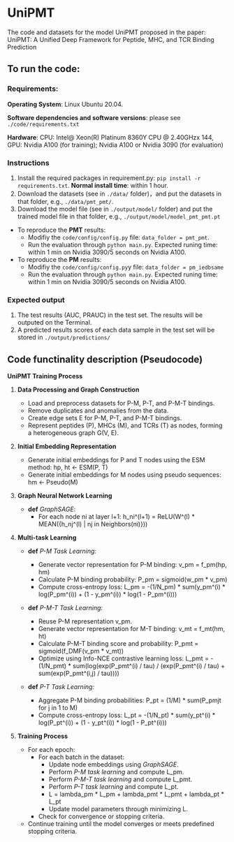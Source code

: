 # UniPMT
The code and datasets for the model UniPMT proposed in the paper: UniPMT: A Unified Deep Framework for Peptide, MHC, and TCR Binding Prediction

## To run the code:

### Requirements:

**Operating System**: Linux Ubuntu 20.04.

**Software dependencies and software versions**: please see `./code/requirements.txt`

**Hardware**: CPU: Intel@ Xeon(R) Platinum 8360Y CPU @ 2.40GHzx 144, GPU: Nvidia A100 (for training); Nvidia A100 or Nvidia 3090 (for evaluation)



### Instructions
1. Install the required packages in requirement.py: `pip install -r requirements.txt`. **Normal install time**: within 1 hour.
2. Download the datasets (see in `./data/` folder)，and put the datasets in that folder, e.g., `./data/pmt_pmt/`.
3. Download the model file (see in `./output/model/` folder) and put the trained model file in that folder, e.g., `./output/model/model_pmt_pmt.pt`
 - To reproduce the **PMT** results:
   - Modifiy the `code/config/config.py` file: `data_folder = pmt_pmt`.
   - Run the evaluation through `python main.py`. Expected runing time: within 1 min on Nvidia 3090/5 seconds on Nvidia A100.
- To reproduce the **PM** results:
  - Modifiy the `code/config/config.py`y file: `data_folder = pm_iedbsame`
  - Run the evaluation through `python main.py`. Expected runing time: within 1 min on Nvidia 3090/5 seconds on Nvidia A100.


### Expected output
1. The test results (AUC, PRAUC) in the test set. The results will be outputed on the Terminal.
2. A predicted results scores of each data sample in the test set will be stored in `./output/predictions/`




## Code functinality description (Pseudocode)

**UniPMT Training Process**

1. **Data Processing and Graph Construction**
   - Load and preprocess datasets for P-M, P-T, and P-M-T bindings.
   - Remove duplicates and anomalies from the data.
   - Create edge sets E for P-M, P-T, and P-M-T bindings.
   - Represent peptides (P), MHCs (M), and TCRs (T) as nodes, forming a heterogeneous graph G(V, E).
  
2. **Initial Embedding Representation**
   - Generate initial embeddings for P and T nodes using the ESM method:
     hp, ht <- ESM(P, T)
   - Generate initial embeddings for M nodes using pseudo sequences:
     hm <- Pseudo(M)

3. **Graph Neural Network Learning**
   - **def** _GraphSAGE_:
     - For each node ni at layer l+1:
       h_ni^(l+1) = ReLU(W^(l) * MEAN({h_nj^(l) | nj in Neighbors(ni)}))

4. **Multi-task Learning**
   - **def** _P-M Task Learning:_
     - Generate vector representation for P-M binding:
       v_pm = f_pm(hp, hm)
     - Calculate P-M binding probability:
       P_pm = sigmoid(w_pm * v_pm)
     - Compute cross-entropy loss:
       L_pm = -(1/N_pm) * sum(y_pm^(i) * log(P_pm^(i)) + (1 - y_pm^(i)) * log(1 - P_pm^(i)))

   - **def** _P-M-T Task Learning:_
     - Reuse P-M representation v_pm.
     - Generate vector representation for M-T binding:
       v_mt = f_mt(hm, ht)
     - Calculate P-M-T binding score and probability:
       P_pmt = sigmoid(f_DMF(v_pm * v_mt))
     - Optimize using Info-NCE contrastive learning loss:
       L_pmt = -(1/N_pmt) * sum(log(exp(P_pmt^(i) / tau) / (exp(P_pmt^(i) / tau) + sum(exp(P_pmt^(i,j) / tau))))

   - **def** _P-T Task Learning:_
     - Aggregate P-M binding probabilities:
       P_pt = (1/M) * sum(P_pmjt for j in 1 to M)
     - Compute cross-entropy loss:
       L_pt = -(1/N_pt) * sum(y_pt^(i) * log(P_pt^(i)) + (1 - y_pt^(i)) * log(1 - P_pt^(i)))

5. **Training Process**
   - For each epoch:
     - For each batch in the dataset:
       - Update node embeddings using _GraphSAGE_.
       - Perform _P-M task learning_ and compute L_pm.
       - Perform _P-M-T task learning_ and compute L_pmt.
       - Perform _P-T task learning_ and compute L_pt.
       - L = lambda_pm * L_pm + lambda_pmt * L_pmt + lambda_pt * L_pt
       - Update model parameters through minimizing L.
     - Check for convergence or stopping criteria.
   - Continue training until the model converges or meets predefined stopping criteria.
